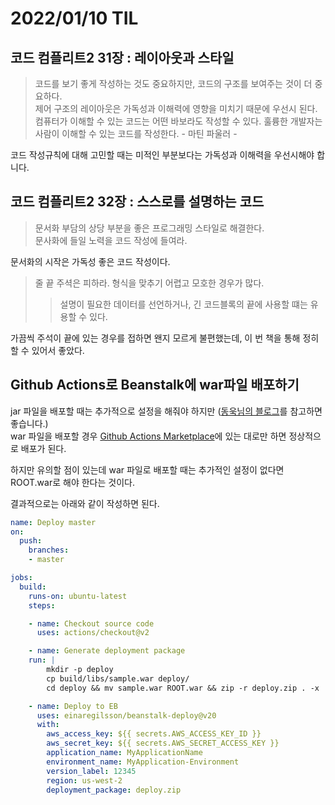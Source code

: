 # 2022/01/10 TIL

## 코드 컴플리트2 31장 : 레이아웃과 스타일

> 코드를 보기 좋게 작성하는 것도 중요하지만, 코드의 구조를 보여주는 것이 더 중요하다.  
> 제어 구조의 레이아웃은 가독성과 이해력에 영향을 미치기 때문에 우선시 된다.  
> 컴퓨터가 이해할 수 있는 코드는 어떤 바보라도 작성할 수 있다. 훌륭한 개발자는 사람이 이해할 수 있는 코드를 작성한다. - 마틴 파울러 -

코드 작성규칙에 대해 고민할 때는 미적인 부분보다는 가독성과 이해력을 우선시해야 합니다.

## 코드 컴플리트2 32장 : 스스로를 설명하는 코드

> 문서화 부담의 상당 부분을 좋은 프로그래밍 스타일로 해결한다.  
> 문사화에 들일 노력을 코드 작성에 들여라.

문서화의 시작은 가독성 좋은 코드 작성이다.

> 줄 끝 주셕은 피하라. 형식을 맞추기 어렵고 모호한 경우가 많다.
>
> > 설명이 필요한 데이터를 선언하거나, 긴 코드블록의 끝에 사용할 떄는 유용할 수 있다.

가끔씩 주석이 끝에 있는 경우를 접하면 왠지 모르게 불편했는데, 이 번 책을 통해 정히할 수 있어서 좋았다.

## Github Actions로 Beanstalk에 war파일 배포하기

jar 파일을 배포할 때는 추가적으로 설정을 해줘야 하지만 ([동욱님의 블로그](https://jojoldu.tistory.com/543)를 참고하면 좋습니다.)  
war 파일을 배포할 경우 [Github Actions Marketplace](https://github.com/marketplace/actions/beanstalk-deploy)에 있는 대로만 하면 정상적으로 배포가 된다.

하지만 유의할 점이 있는데 war 파일로 배포할 때는 추가적인 설정이 없다면 ROOT.war로 해야 한다는 것이다.

결과적으로는 아래와 같이 작성하면 된다.

```yaml
name: Deploy master
on:
  push:
    branches:
    - master

jobs:
  build:
    runs-on: ubuntu-latest
    steps:

    - name: Checkout source code
      uses: actions/checkout@v2

    - name: Generate deployment package
    run: |
        mkdir -p deploy
        cp build/libs/sample.war deploy/
        cd deploy && mv sample.war ROOT.war && zip -r deploy.zip . -x '*.git*'

    - name: Deploy to EB
      uses: einaregilsson/beanstalk-deploy@v20
      with:
        aws_access_key: ${{ secrets.AWS_ACCESS_KEY_ID }}
        aws_secret_key: ${{ secrets.AWS_SECRET_ACCESS_KEY }}
        application_name: MyApplicationName
        environment_name: MyApplication-Environment
        version_label: 12345
        region: us-west-2
        deployment_package: deploy.zip
```
